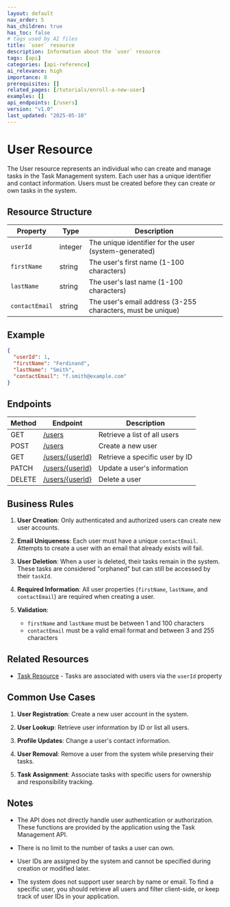 ```yaml
---
layout: default
nav_order: 5
has_children: true
has_toc: false
# tags used by AI files
title: `user` resource
description: Information about the `user` resource
tags: [api]
categories: [api-reference]
ai_relevance: high
importance: 8
prerequisites: []
related_pages: [/tutorials/enroll-a-new-user]
examples: []
api_endpoints: [/users]
version: "v1.0"
last_updated: "2025-05-10"
---
```

# User Resource

The User resource represents an individual who can create and manage tasks in the Task Management system. Each user has a unique identifier and contact information. Users must be created before they can create or own tasks in the system.

## Resource Structure

| Property | Type | Description |
|----------|------|-------------|
| `userId` | integer | The unique identifier for the user (system-generated) |
| `firstName` | string | The user's first name (1-100 characters) |
| `lastName` | string | The user's last name (1-100 characters) |
| `contactEmail` | string | The user's email address (3-255 characters, must be unique) |

## Example

```json
{
  "userId": 1,
  "firstName": "Ferdinand",
  "lastName": "Smith",
  "contactEmail": "f.smith@example.com"
}
```

## Endpoints

| Method | Endpoint | Description |
|--------|----------|-------------|
| GET | [/users](get-all-users.md) | Retrieve a list of all users |
| POST | [/users](create-user.md) | Create a new user |
| GET | [/users/{userId}](get-user-by-id.md) | Retrieve a specific user by ID |
| PATCH | [/users/{userId}](update-user.md) | Update a user's information |
| DELETE | [/users/{userId}](delete-user.md) | Delete a user |

## Business Rules

1. **User Creation**: Only authenticated and authorized users can create new user accounts.

2. **Email Uniqueness**: Each user must have a unique `contactEmail`. Attempts to create a user with an email that already exists will fail.

3. **User Deletion**: When a user is deleted, their tasks remain in the system. These tasks are considered "orphaned" but can still be accessed by their `taskId`.

4. **Required Information**: All user properties (`firstName`, `lastName`, and `contactEmail`) are required when creating a user.

5. **Validation**: 
   - `firstName` and `lastName` must be between 1 and 100 characters
   - `contactEmail` must be a valid email format and between 3 and 255 characters

## Related Resources

- [Task Resource](task-resource.md) - Tasks are associated with users via the `userId` property

## Common Use Cases

1. **User Registration**: Create a new user account in the system.

2. **User Lookup**: Retrieve user information by ID or list all users.

3. **Profile Updates**: Change a user's contact information.

4. **User Removal**: Remove a user from the system while preserving their tasks.

5. **Task Assignment**: Associate tasks with specific users for ownership and responsibility tracking.

## Notes

- The API does not directly handle user authentication or authorization. These functions are provided by the application using the Task Management API.

- There is no limit to the number of tasks a user can own.

- User IDs are assigned by the system and cannot be specified during creation or modified later.

- The system does not support user search by name or email. To find a specific user, you should retrieve all users and filter client-side, or keep track of user IDs in your application.
